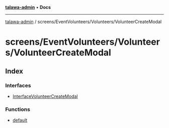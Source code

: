 [**talawa-admin**](../../../../README.md) • **Docs**

***

[talawa-admin](../../../../modules.md) / screens/EventVolunteers/Volunteers/VolunteerCreateModal

# screens/EventVolunteers/Volunteers/VolunteerCreateModal

## Index

### Interfaces

- [InterfaceVolunteerCreateModal](interfaces/InterfaceVolunteerCreateModal.md)

### Functions

- [default](functions/default.md)
